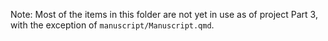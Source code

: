 Note: Most of the items in this folder are not yet in use as of project Part 3, with the exception of `manuscript/Manuscript.qmd`.

